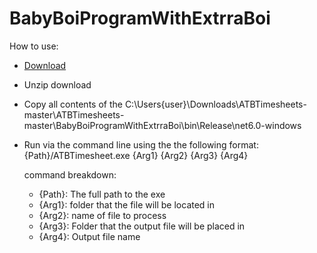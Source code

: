 # BabyBoiProgramWithExtrraBoi

How to use:
- [Download](https://github.com/daveT83/ATBTimesheets/archive/refs/heads/master.zip)
- Unzip download
- Copy all contents of the C:\Users\{user}\Downloads\ATBTimesheets-master\ATBTimesheets-master\BabyBoiProgramWithExtrraBoi\bin\Release\net6.0-windows
- Run via the command line using the the following format: {Path}/ATBTimesheet.exe {Arg1} {Arg2} {Arg3} {Arg4}

  command breakdown:
  - {Path}: The full path to the exe
  - {Arg1}: folder that the file will be located in
  - {Arg2}: name of file to process
  - {Arg3}: Folder that the output file will be placed in
  - {Arg4}: Output file name
